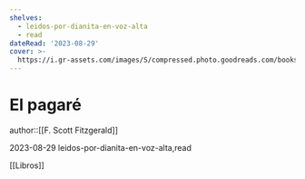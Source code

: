 ```yaml
---
shelves:
  - leidos-por-dianita-en-voz-alta
  - read
dateRead: '2023-08-29'
cover: >-
  https://i.gr-assets.com/images/S/compressed.photo.goodreads.com/books/1631195931l/58957119._SY475_.jpg
---
```

# El pagaré

author::[[F. Scott Fitzgerald]]

2023-08-29
leidos-por-dianita-en-voz-alta,read

[[Libros]]
